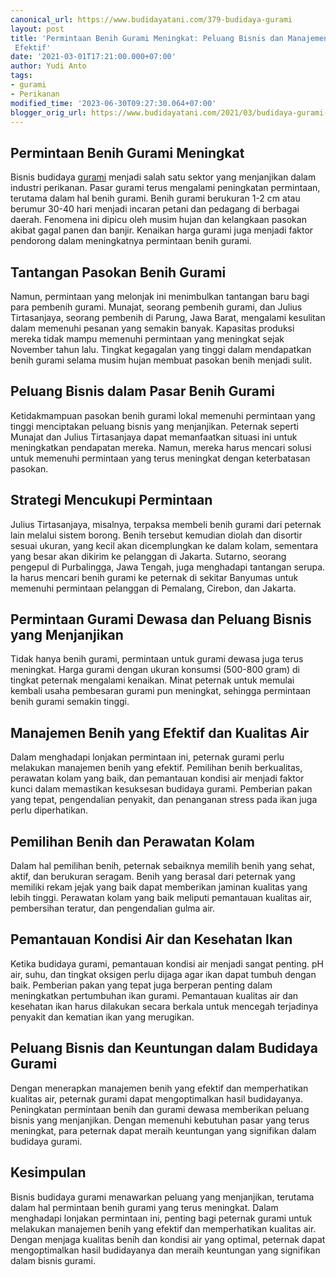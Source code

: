 ```yaml
---
canonical_url: https://www.budidayatani.com/379-budidaya-gurami
layout: post
title: 'Permintaan Benih Gurami Meningkat: Peluang Bisnis dan Manajemen Benih yang
 Efektif'
date: '2021-03-01T17:21:00.000+07:00'
author: Yudi Anto
tags:
- gurami
- Perikanan
modified_time: '2023-06-30T09:27:30.064+07:00'
blogger_orig_url: https://www.budidayatani.com/2021/03/budidaya-gurami-tetap-dicari-di-semua.html
---
```


## Permintaan Benih Gurami Meningkat

Bisnis budidaya [gurami](https://www.budidayatani.com/search/label/gurami) menjadi salah satu sektor yang menjanjikan dalam industri perikanan. Pasar gurami terus mengalami peningkatan permintaan, terutama dalam hal benih gurami. Benih gurami berukuran 1-2 cm atau berumur 30-40 hari menjadi incaran petani dan pedagang di berbagai daerah. Fenomena ini dipicu oleh musim hujan dan kelangkaan pasokan akibat gagal panen dan banjir. Kenaikan harga gurami juga menjadi faktor pendorong dalam meningkatnya permintaan benih gurami.

## Tantangan Pasokan Benih Gurami

Namun, permintaan yang melonjak ini menimbulkan tantangan baru bagi para pembenih gurami. Munajat, seorang pembenih gurami, dan Julius Tirtasanjaya, seorang pembenih di Parung, Jawa Barat, mengalami kesulitan dalam memenuhi pesanan yang semakin banyak. Kapasitas produksi mereka tidak mampu memenuhi permintaan yang meningkat sejak November tahun lalu. Tingkat kegagalan yang tinggi dalam mendapatkan benih gurami selama musim hujan membuat pasokan benih menjadi sulit.

## Peluang Bisnis dalam Pasar Benih Gurami

Ketidakmampuan pasokan benih gurami lokal memenuhi permintaan yang tinggi menciptakan peluang bisnis yang menjanjikan. Peternak seperti Munajat dan Julius Tirtasanjaya dapat memanfaatkan situasi ini untuk meningkatkan pendapatan mereka. Namun, mereka harus mencari solusi untuk memenuhi permintaan yang terus meningkat dengan keterbatasan pasokan.

## Strategi Mencukupi Permintaan

Julius Tirtasanjaya, misalnya, terpaksa membeli benih gurami dari peternak lain melalui sistem borong. Benih tersebut kemudian diolah dan disortir sesuai ukuran, yang kecil akan dicemplungkan ke dalam kolam, sementara yang besar akan dikirim ke pelanggan di Jakarta. Sutarno, seorang pengepul di Purbalingga, Jawa Tengah, juga menghadapi tantangan serupa. Ia harus mencari benih gurami ke peternak di sekitar Banyumas untuk memenuhi permintaan pelanggan di Pemalang, Cirebon, dan Jakarta.

## Permintaan Gurami Dewasa dan Peluang Bisnis yang Menjanjikan

Tidak hanya benih gurami, permintaan untuk gurami dewasa juga terus meningkat. Harga gurami dengan ukuran konsumsi (500-800 gram) di tingkat peternak mengalami kenaikan. Minat peternak untuk memulai kembali usaha pembesaran gurami pun meningkat, sehingga permintaan benih gurami semakin tinggi.

## Manajemen Benih yang Efektif dan Kualitas Air

Dalam menghadapi lonjakan permintaan ini, peternak gurami perlu melakukan manajemen benih yang efektif. Pemilihan benih berkualitas, perawatan kolam yang baik, dan pemantauan kondisi air menjadi faktor kunci dalam memastikan kesuksesan budidaya gurami. Pemberian pakan yang tepat, pengendalian penyakit, dan penanganan stress pada ikan juga perlu diperhatikan.

## Pemilihan Benih dan Perawatan Kolam

Dalam hal pemilihan benih, peternak sebaiknya memilih benih yang sehat, aktif, dan berukuran seragam. Benih yang berasal dari peternak yang memiliki rekam jejak yang baik dapat memberikan jaminan kualitas yang lebih tinggi. Perawatan kolam yang baik meliputi pemantauan kualitas air, pembersihan teratur, dan pengendalian gulma air.

## Pemantauan Kondisi Air dan Kesehatan Ikan

Ketika budidaya gurami, pemantauan kondisi air menjadi sangat penting. pH air, suhu, dan tingkat oksigen perlu dijaga agar ikan dapat tumbuh dengan baik. Pemberian pakan yang tepat juga berperan penting dalam meningkatkan pertumbuhan ikan gurami. Pemantauan kualitas air dan kesehatan ikan harus dilakukan secara berkala untuk mencegah terjadinya penyakit dan kematian ikan yang merugikan.

## Peluang Bisnis dan Keuntungan dalam Budidaya Gurami

Dengan menerapkan manajemen benih yang efektif dan memperhatikan kualitas air, peternak gurami dapat mengoptimalkan hasil budidayanya. Peningkatan permintaan benih dan gurami dewasa memberikan peluang bisnis yang menjanjikan. Dengan memenuhi kebutuhan pasar yang terus meningkat, para peternak dapat meraih keuntungan yang signifikan dalam budidaya gurami.

## Kesimpulan

Bisnis budidaya gurami menawarkan peluang yang menjanjikan, terutama dalam hal permintaan benih gurami yang terus meningkat. Dalam menghadapi lonjakan permintaan ini, penting bagi peternak gurami untuk melakukan manajemen benih yang efektif dan memperhatikan kualitas air. Dengan menjaga kualitas benih dan kondisi air yang optimal, peternak dapat mengoptimalkan hasil budidayanya dan meraih keuntungan yang signifikan dalam bisnis gurami.

